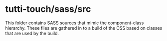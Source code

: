 # tutti-touch/sass/src

This folder contains SASS sources that mimic the component-class hierarchy. These files
are gathered in to a build of the CSS based on classes that are used by the build.
